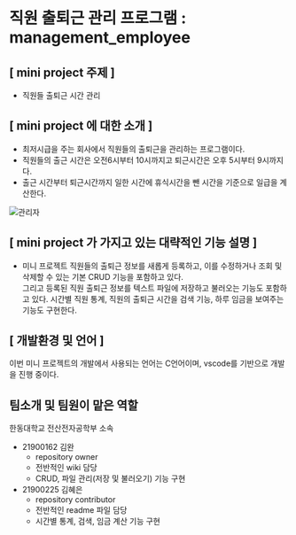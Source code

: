 # 직원 출퇴근 관리 프로그램 : management_employee


## [ mini project 주제 ]

* 직원들 출퇴근 시간 관리

## [ mini project 에 대한 소개 ]


* 최저시급을 주는 회사에서 직원들의 출퇴근을 관리하는 프로그램이다. 
* 직원들의 출근 시간은 오전6시부터 10시까지고 퇴근시간은 오후 5시부터 9시까지다.
* 출근 시간부터 퇴근시간까지 일한 시간에 휴식시간을 뺀 시간을 기준으로 일급을 계산한다.


![관리자](https://cdn.pixabay.com/photo/2021/04/26/09/30/man-6208470_1280.jpg)

## [ mini project 가 가지고 있는 대략적인 기능 설명 ]


* 미니 프로젝트 직원들의 출퇴근 정보를 새롭게 등록하고, 이를 수정하거나 조회 및 삭제할 수 있는 기본 CRUD 기능을 포함하고 있다.  
그리고 등록된 직원 출퇴근 정보를 텍스트 파일에 저장하고 불러오는 기능도 포함하고 있다. 시간별 직원 통계, 직원의 출퇴근 시간을 검색 기능, 하루 임금을 보여주는 기능도 구현한다. 

## [ 개발환경 및 언어 ]

이번 미니 프로젝트의 개발에서 사용되는 언어는 C언어이며, vscode를 기반으로 개발을 진행 중이다.  

## 팀소개 및 팀원이 맡은 역할

한동대학교 전산전자공학부 소속
- 21900162 김완
  - repository owner
  - 전반적인 wiki 담당
  - CRUD, 파일 관리(저장 및 불러오기) 기능 구현
- 21900225 김혜은
  - repository contributor
  - 전반적인 readme 파일 담당
  - 시간별 통계, 검색, 임금 계산 기능 구현
